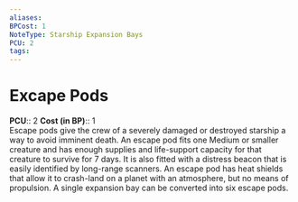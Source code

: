 ```yaml
---
aliases: 
BPCost: 1
NoteType: Starship Expansion Bays
PCU: 2
tags: 
---
```


# Excape Pods

**PCU**:: 2
**Cost (in BP)**:: 1  
Escape pods give the crew of a severely damaged or destroyed starship a way to avoid imminent death. An escape pod fits one Medium or smaller creature and has enough supplies and life-support capacity for that creature to survive for 7 days. It is also fitted with a distress beacon that is easily identified by long-range scanners. An escape pod has heat shields that allow it to crash-land on a planet with an atmosphere, but no means of propulsion. A single expansion bay can be converted into six escape pods.